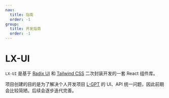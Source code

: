 ```yaml
---
nav:
  title: 指南
  order: -1
group:
  title: 开发指南
  order: -1
---
```


# LX-UI

`LX-UI` 是基于 [Radix UI](https://www.radix-ui.com) 和 [Tailwind CSS](https://tailwindcss.com/) 二次封装开发的一套 React 组件库。

项目创建的目的是为了解决个人开发项目 [L-GPT](https://gpt.ltopx.com) 的 UI、API 统一问题，因此前期会比较简陋。后续会逐步迭代完善。
